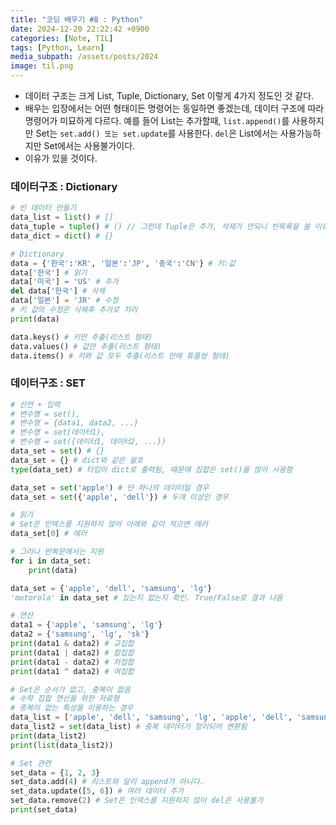 ```yaml
---
title: "코딩 배우기 #8 : Python"
date: 2024-12-20 22:22:42 +0900
categories: [Note, TIL]
tags: [Python, Learn]
media_subpath: /assets/posts/2024
image: til.png
---
```


- 데이터 구조는 크게 List, Tuple, Dictionary, Set 이렇게 4가지 정도인 것 같다.
- 배우는 입장에서는 어떤 형태이든 명령어는 동일하면 좋겠는데, 데이터 구조에 따라 명령어가 미묘하게 다르다. 예를 들어 List는 추가할때, `list.append()`를 사용하지만 Set는 `set.add() 또는 set.update`를 사용한다. `del`은 List에서는 사용가능하지만 Set에서는 사용불가이다.
- 이유가 있을 것이다.

### 데이터구조 : Dictionary

```python
# 빈 데이터 만들기
data_list = list() # []
data_tuple = tuple() # () // 그런데 Tuple은 추가, 삭제가 안되니 빈목록을 쓸 이유가?
data_dict = dict() # {}
```

```python
# Dictionary
data = {'한국':'KR', '일본':'JP', '중국':'CN'} # 키:값
data['한국'] # 읽기
data['미국'] = 'US' # 추가
del data['한국'] # 삭제
data['일본'] = 'JR' # 수정
# 키 값의 수정은 삭제후 추가로 처리
print(data)

data.keys() # 키만 추출(리스트 형태)
data.values() # 값만 추출(리스트 형태)
data.items() # 키와 값 모두 추출(리스트 안에 튜플쌍 형태)
```

### 데이터구조 : SET
```python
# 선언 + 입력
# 변수명 = set(),
# 변수명 = {data1, data2, ...}
# 변수명 = set(데이터1),
# 변수명 = set({데이터1, 데이터2, ...})
data_set = set() # {}
data_set = {} # dict와 같은 괄호
type(data_set) # 타입이 dict로 출력됨, 때문에 집합은 set()을 많이 사용함

data_set = set('apple') # 단 하나의 데이터일 경우
data_set = set({'apple', 'dell'}) # 두개 이상인 경우

# 읽기
# Set은 인덱스를 지원하지 않아 아래와 같이 적으면 에러
data_set[0] # 에러

# 그러나 반복문에서는 지원
for i in data_set:
	print(data)

data_set = {'apple', 'dell', 'samsung', 'lg'}
'motorola' in data_set # 있는지 없는지 확인. True/False로 결과 나옴
```

```python
# 연산
data1 = {'apple', 'samsung', 'lg'}
data2 = {'samsung', 'lg', 'sk'}
print(data1 & data2) # 교집합
print(data1 | data2) # 합집합
print(data1 - data2) # 차집합
print(data1 ^ data2) # 여집합
```

```python
# Set은 순서가 없고, 중복이 없음
# 수학 집합 연산을 위한 자료형
# 중복이 없는 특성을 이용하는 경우
data_list = ['apple', 'dell', 'samsung', 'lg', 'apple', 'dell', 'samsung', 'lg', 'apple', 'dell', 'samsung', 'lg']
data_list2 = set(data_list) # 중복 데이터가 정리되어 변환됨
print(data_list2)
print(list(data_list2))
```

```python
# Set 관련
set_data = {1, 2, 3}
set_data.add(4) # 리스트와 달리 append가 아니다.
set_data.update([5, 6]) # 여러 데이터 추가
set_data.remove(2) # Set은 인덱스를 지원하지 않아 del은 사용불가
print(set_data)
```
